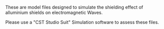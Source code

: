 These are model files designed to simulate the
shielding effect of alluminium shields on 
electromagnetic Waves.

Please use a "CST Studio Suit" Simulation software 
to assess these files.
